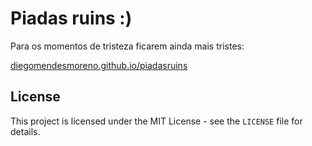 # Piadas ruins :)

Para os momentos de tristeza ficarem ainda mais tristes:

[diegomendesmoreno.github.io/piadasruins](https://diegomendesmoreno.github.io/piadasruins)

## License

This project is licensed under the MIT License - see the `LICENSE` file for details.